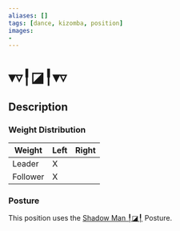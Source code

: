 ```yaml
---
aliases: [] 
tags: [dance, kizomba, position] 
images:
-
---
```

# ▾▿╿◪╿▾▿
## Description
### Weight Distribution
| Weight   | Left | Right |
| -------- | ---- | ----- |
| Leader   |   X   |       |
| Follower |   X   |       |

### Posture
This position uses the [Shadow Man ╿◪╿](Postures/Shadow%20Man%20╿◪╿.md) Posture. 